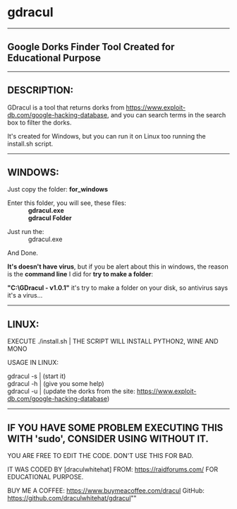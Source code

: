 # gdracul
--------------------------------------------------------------------------------
Google Dorks Finder Tool Created for Educational Purpose
--------------------------------------------------------------------------------
--------------------------------------------------------------------------------
DESCRIPTION:
--------------------------------------------------------------------------------
GDracul is a tool that returns dorks from https://www.exploit-db.com/google-hacking-database, and you can search terms 
in the search box to filter the dorks.

It's created for Windows, but you can run it on Linux too running the install.sh script.

--------------------------------------------------------------------------------
WINDOWS:
--------------------------------------------------------------------------------
Just copy the folder: 
	<b>for_windows</b>

Enter this folder, you will see, these files:</br>
&nbsp;&nbsp;&nbsp;&nbsp;&nbsp;&nbsp;&nbsp;&nbsp;&nbsp;&nbsp;&nbsp;&nbsp;<b>gdracul.exe</b></br>
&nbsp;&nbsp;&nbsp;&nbsp;&nbsp;&nbsp;&nbsp;&nbsp;&nbsp;&nbsp;&nbsp;&nbsp;<b>gdracul Folder</b>

Just run the:</br> 
&nbsp;&nbsp;&nbsp;&nbsp;&nbsp;&nbsp;&nbsp;&nbsp;&nbsp;&nbsp;&nbsp;&nbsp;gdracul.exe

And Done.

<b>It's doesn't have virus</b>, but if you be alert about this in windows, the reason is the <b>command line</b> I did for <b>try to make a folder</b>:

<b>"C:\GDracul - v1.0.1"</b> it's try to make a folder on your disk, so antivirus says it's a virus...

--------------------------------------------------------------------------------
LINUX:
--------------------------------------------------------------------------------
EXECUTE ./install.sh | THE SCRIPT WILL INSTALL PYTHON2, WINE AND MONO 

USAGE IN LINUX:

gdracul -s | (start it)</br>
gdracul -h | (give you some help)</br>
gdracul -u | (update the dorks from the site: https://www.exploit-db.com/google-hacking-database)

--------------------------------------------------------------------------------
IF YOU HAVE SOME PROBLEM EXECUTING THIS WITH 'sudo', CONSIDER USING WITHOUT IT.
--------------------------------------------------------------------------------
YOU ARE FREE TO EDIT THE CODE.
DON'T USE THIS FOR BAD.

IT WAS CODED BY [draculwhitehat] FROM: https://raidforums.com/ FOR EDUCATIONAL PURPOSE.

BUY ME A COFFEE: https://www.buymeacoffee.com/dracul
GitHub: https://github.com/draculwhitehat/gdracul""
